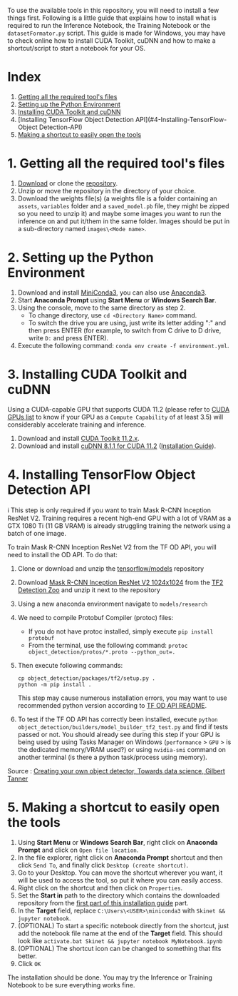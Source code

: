 To use the available tools in this repository, you will need to install a few things first. Following is a little guide that explains how to install what is required to run the Inference Notebook, the Training Notebook or the ```datasetFormator.py``` script. This guide is made for Windows, you may have to check online how to install CUDA Toolkit, cuDNN and how to make a shortcut/script to start a notebook for your OS.

# Index
1. [Getting all the required tool's files](#1-getting-all-the-required-tools-files)
2. [Setting up the Python Environment](#2-setting-up-the-python-environment)
3. [Installing CUDA Toolkit and cuDNN](#3-installing-cuda-toolkit-and-cudnn)
4. [Installing TensorFlow Object Detection API](#4-Installing-TensorFlow-Object Detection-API)
5. [Making a shortcut to easily open the tools](#5-making-a-shortcut-to-easily-open-the-tools)

# 1. Getting all the required tool's files
1. [Download](../archive/refs/heads/master.zip) or clone the [repository](https://github.com/AdrienJaugey/Custom-Mask-R-CNN-for-kidney-s-cell-recognition.git).
2. Unzip or move the repository in the directory of your choice.
3. Download the weights file(s) (a weights file is a folder containing an ```assets```, ```variables``` folder and a ```saved_model.pb``` file, they might be zipped so you need to unzip it) and maybe some images you want to run the inference on and put it/them in the same folder. Images should be put in a sub-directory named ```images\<Mode name>```.

# 2. Setting up the Python Environment
1. Download and install [MiniConda3](https://conda.io/en/latest/miniconda), you can also use [Anaconda3](https://www.anaconda.com/products/individual#Downloads).
2. Start **Anaconda Prompt** using **Start Menu** or **Windows Search Bar**.  
3. Using the console, move to the same directory as step 2. 
    * To change directory, use ```cd <Directory Name>``` command.
    * To switch the drive you are using, just write its letter adding ":" and then press ENTER (for example, to switch from C drive to D drive, write ```D:``` and press ENTER).  
4. Execute the following command: ```conda env create -f environment.yml```.

# 3. Installing CUDA Toolkit and cuDNN
Using a CUDA-capable GPU that supports CUDA 11.2 (please refer to [CUDA GPUs list](https://developer.nvidia.com/cuda-gpus) to know if your GPU as a ```Compute Capability``` of at least 3.5) will considerably accelerate training and inference.

1. Download and install [CUDA Toolkit 11.2.x](https://developer.nvidia.com/cuda-toolkit-archive).
2. Download and install [cuDNN 8.1.1 for CUDA 11.2](https://developer.nvidia.com/rdp/cudnn-archive) ([Installation Guide](https://docs.nvidia.com/deeplearning/cudnn/install-guide/index.html)).


# 4. Installing TensorFlow Object Detection API
:information_source: This step is only required if you want to train Mask R-CNN Inception ResNet V2. Training requires a recent high-end GPU with a lot of VRAM as a GTX 1080 Ti (11 GB VRAM) is already struggling training the network using ​a batch of one image.

To train Mask R-CNN Inception ResNet V2 from the TF OD API, you will need to install the OD API. To do that:

1. Clone or download and unzip the [tensorflow/models](https://github.com/tensorflow/models) repository 

2. Download [Mask R-CNN Inception ResNet V2 1024x1024](http://download.tensorflow.org/models/object_detection/tf2/20200711/mask_rcnn_inception_resnet_v2_1024x1024_coco17_gpu-8.tar.gz) from the [TF2 Detection Zoo](https://github.com/tensorflow/models/blob/master/research/object_detection/g3doc/tf2_detection_zoo.md) and unzip it next to the repository

3. Using a new anaconda environment navigate to ```models/research``` 

4. We need to compile Protobuf Compiler (protoc) files:
    * If you do not have protoc installed, simply execute ```pip install protobuf```
    * From the terminal, use the following command: ```protoc object_detection/protos/*.proto --python_out=.```

5. Then execute following commands:

    ```shell
    cp object_detection/packages/tf2/setup.py .
    python -m pip install .
    ```
    This step may cause numerous installation errors, you may want to use recommended python version according to [TF OD API README](https://github.com/tensorflow/models/blob/master/research/object_detection/README.md).

6. To test if the TF OD API has correctly been installed, execute ```python object_detection/builders/model_builder_tf2_test.py``` and find if tests passed or not. You should already see during this step if your GPU is being used by using Tasks Manager on Windows (```performance``` > ```GPU``` > is the dedicated memory/VRAM used?) or using ```nvidia-smi``` command on another terminal (is there a python task/process using memory).

Source : [Creating your own object detector, Towards data science, Gilbert Tanner](https://towardsdatascience.com/creating-your-own-object-detector-ad69dda69c85)

# 5. Making a shortcut to easily open the tools
1. Using **Start Menu** or **Windows Search Bar**, right click on **Anaconda Prompt** and click on ```Open file location```.
2. In the file explorer, right click on **Anaconda Prompt** shortcut and then click ```Send To```, and finally click ```Desktop (create shortcut)```.
3. Go to your Desktop. You can move the shortcut wherever you want, it will be used to access the tool, so put it where you can easily access.
4. Right click on the shortcut and then click on ```Properties```.
5. Set the **Start in** path to the directory which contains the downloaded repository from the [first part of this installation guide](#1-getting-all-the-required-tools-files) part.
6. In the **Target** field, replace ```C:\Users\<USER>\miniconda3``` with ```Skinet && jupyter notebook```.
7. (OPTIONAL) To start a specific notebook directly from the shortcut, just add the notebook file name at the end of the **Target** field. This should look like ```activate.bat Skinet && jupyter notebook MyNotebook.ipynb```
8. (OPTIONAL) The shortcut icon can be changed to something that fits better.
9. Click ```OK```

The installation should be done. You may try the Inference or Training Notebook to be sure everything works fine.
